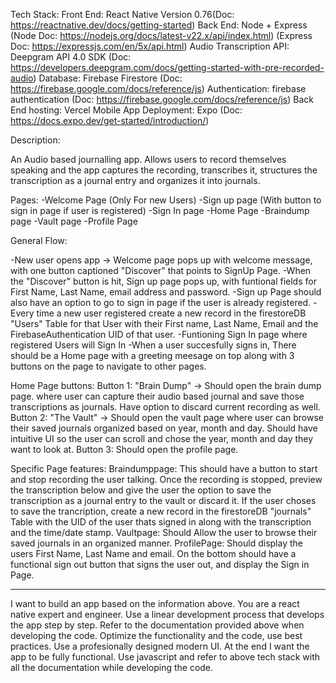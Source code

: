 Tech Stack:
Front End: React Native Version 0.76(Doc: https://reactnative.dev/docs/getting-started)
Back End: Node + Express (Node Doc: https://nodejs.org/docs/latest-v22.x/api/index.html) (Express Doc: https://expressjs.com/en/5x/api.html)
Audio Transcription API: Deepgram API 4.0 SDK (Doc: https://developers.deepgram.com/docs/getting-started-with-pre-recorded-audio)
Database: Firebase Firestore (Doc: https://firebase.google.com/docs/reference/js)
Authentication: firebase authentication (Doc: https://firebase.google.com/docs/reference/js)
Back End hosting: Vercel
Mobile App Deployment: Expo (Doc: https://docs.expo.dev/get-started/introduction/)

Description:

An Audio based journalling app. Allows users to record themselves speaking and the app captures the recording, transcribes it, structures the transcription as a journal entry and organizes it into journals. 

Pages:
-Welcome Page (Only For new Users)
-Sign up page (With button to sign in page if user is registered)
-Sign In page
-Home Page
-Braindump page
-Vault page
-Profile Page

General Flow:

-New user opens app -> Welcome page pops up with welcome message, with one button captioned "Discover" that points to SignUp Page.
-When the "Discover" button is hit, Sign up page pops up, with funtional fields for First Name, Last Name, email address and password. 
	-Sign up Page should also have an option to go to sign in page if the user is already registered. 
	-Every time a new user registered create a new record in the firestoreDB "Users" Table for that User with their First name, Last Name, Email and the FirebaseAuthentication UID of that user.
-Funtioning Sign In page where registered Users will Sign In
-When a user succesfully signs in, There should be a Home page with a greeting meesage on top along with 3 buttons on the page to navigate to other pages.

Home Page buttons:
Button 1: "Brain Dump" -> Should open the brain dump page. where user can capture their audio based journal and save those transcriptions as journals. Have option to discard current recording as well.
Button 2: "The Vault" -> Should open the vault page where user can browse their saved journals organized based on year, month and day. Should have intuitive UI so the user can scroll and chose the year, month and day they want to look at.
Button 3: Should open the profile page.

Specific Page features:
Braindumppage: This should have a button to start and stop recording the user talking. Once the recording is stopped, preview the transcription below and give the user the option to save the transcription as a journal entry to the vault or discard it. If the user choses to save the trancription, create a new record in the firestoreDB "journals" Table with the UID of the user thats signed in along with the transcription and the time/date stamp.
Vaultpage: Should Allow the user to browse their saved journals in an organized manner.
ProfilePage: Should display the users First Name, Last Name and email. On the bottom should have a functional sign out button that signs the user out, and display the Sign in Page.

----------------

I want to build an app based on the information above. You are a react native expert and engineer. Use a linear development process that develops the app step by step. Refer to the documentation provided above when developing the code. Optimize the functionality and the code, use best practices. Use a profesionally designed modern UI. At the end I want the app to be fully functional. Use javascript and refer to above tech stack with all the documentation while developing the code.
